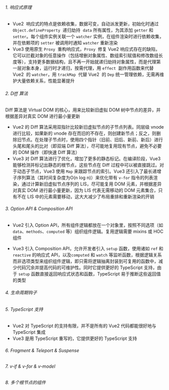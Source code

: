 ###### 1. 响应式原理

- Vue2  响应式的特点是依赖收集，数据可变，自动派发更新，初始化时通过 `Object.defineProperty`  递归劫持  `data` 所有属性，为其添加 `getter` 和 `setter`。每个组件实例关联一个 `watcher` 实例，在组件渲染时进行依赖收集，并在依赖项的 `setter` 被调用时通知 `watcher` 重新渲染
- Vue3 使用原生 `Proxy`  重构响应式，`Proxy`  修复 Vue2 响应式存在的缺陷，它可以拦截对象的任意操作（包括增删对象属性、数组索引赋值和修改数组长度等），支持更多数据结构，且不再一开始就递归劫持对象属性，而是代理第一层对象本身，运行时才递归，按需代理，用 `effect`  副作用函数来代替 Vue2  的 `watcher`，用 `trackMap`  代替 Vue2  的 `Dep` 统一管理依赖，无需再维护大量依赖关系，性能显著提升

###### 2. Diff 算法

Diff 算法是 Virtual DOM 的核心，用来比较新旧虚拟 DOM 树中节点的差异，并根据差异对真实 DOM 进行最小量更新

- Vue2 的 Diff 算法采用双指针比较新旧虚拟节点的子节点列表。同层级 vnode 进行比较，如果新的 vnode 存在而旧的不存在，则创建新节点；反之，则删除旧节点。在处理子节点时，使用四个指针（旧前、旧后、新前、新后）进行头尾和尾头的比对（即双端 Diff 算法），尽可能地复用现有节点，避免不必要的 DOM 操作（即快速 Diff 算法）
- Vue3 对 Diff 算法进行了优化，增加了更多的静态标记。在编译阶段，Vue3 能够检测并标记出静态的根节点，这些节点在 Diff 过程中可以被直接跳过。对于动态子节点，Vue3 使用 `Map` 来跟踪节点的索引。Vue3 还引入了最长递增子序列算法（其时间复杂度为O(n log n)）来优化带有 `v-for` 指令的列表渲染，通过计算新旧虚拟节点序列的 LIS，尽可能复用 DOM 元素，并根据差异对真实 DOM 进行最小量更新，因为 LIS 代表无需移动的 DOM 元素集合，只有不在 LIS 中的元素需要移动，这大大减少了布局重排和重新渲染的开销

###### 3. Option API & Composition API

- Vue2 引入 Option API，所有组件逻辑都放在一个对象里，按照不同选项（如 `data`、`methods`、`computed` 等）组织组件逻辑。复用逻辑需要 mixins 或 HOC 组件
* Vue3 引入 Composition API，允许开发者引入 `setup` 函数，使用诸如 `ref` 和 `reactive` 的响应式 API，以及`computed` 和 `watch` 等监听函数，根据逻辑关系而非选项类型来组织组件逻辑，即只需将逻辑抽离封装到可复用的函数中，减少代码冗余并提高代码的可维护性。同时它提供更好的 TypeScript 支持，由于 `setup` 函数直接返回响应式状态和函数，TypeScript 易于推断这些返回值的类型

###### 4. 生命周期钩子

###### 5. TypeScript 支持

- Vue2 对 TypeScript 的支持有限，并不是所有的 Vue2 代码都能很好地与 TypeScript 集成
- Vue3 是用 TypeScript 重写的，它提供更好的 TypeScript 支持

###### 6. Fragment & Teleport & Suspense

###### 7. v-if & v-for & v-model

###### 8. 多个根节点的组件

